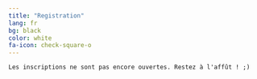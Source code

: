 ```yaml
---
title: "Registration"
lang: fr
bg: black
color: white
fa-icon: check-square-o
---
```


    Les inscriptions ne sont pas encore ouvertes. Restez à l'affût ! ;)
